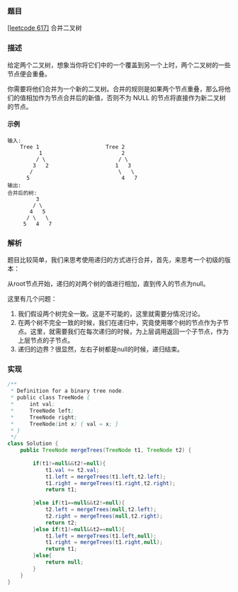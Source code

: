 ### 题目

[[leetcode 617]](https://leetcode-cn.com/problems/merge-two-binary-trees/submissions/) 合并二叉树

### 描述

给定两个二叉树，想象当你将它们中的一个覆盖到另一个上时，两个二叉树的一些节点便会重叠。

你需要将他们合并为一个新的二叉树。合并的规则是如果两个节点重叠，那么将他们的值相加作为节点合并后的新值，否则不为 NULL 的节点将直接作为新二叉树的节点。

#### 示例

````
输入: 
	Tree 1                     Tree 2                  
          1                         2                             
         / \                       / \                            
        3   2                     1   3                        
       /                           \   \                      
      5                             4   7                  
输出: 
合并后的树:
	     3
	    / \
	   4   5
	  / \   \ 
	 5   4   7

````

### 解析

题目比较简单，我们来思考使用递归的方式进行合并，首先，来思考一个初级的版本：

从root节点开始，递归的对两个树的值进行相加，直到传入的节点为null。

这里有几个问题：

1. 我们假设两个树完全一致。这是不可能的，这里就需要分情况讨论。
2. 在两个树不完全一致的时候，我们在递归中，究竟使用哪个树的节点作为子节点。这里，就需要我们在每次递归的时候，为上层调用返回一个子节点，作为上层节点的子节点。
3. 递归的边界？很显然，左右子树都是null的时候，递归结束。


### 实现

```java
/**
 * Definition for a binary tree node.
 * public class TreeNode {
 *     int val;
 *     TreeNode left;
 *     TreeNode right;
 *     TreeNode(int x) { val = x; }
 * }
 */
class Solution {
    public TreeNode mergeTrees(TreeNode t1, TreeNode t2) {
                
        if(t1!=null&&t2!=null){
            t1.val += t2.val;
            t1.left = mergeTrees(t1.left,t2.left);
            t1.right = mergeTrees(t1.right,t2.right);
            return t1;
        
        }else if(t1==null&&t2!=null){
            t2.left = mergeTrees(null,t2.left);
            t2.right = mergeTrees(null,t2.right);
            return t2;
        }else if(t1!=null&&t2==null){
            t1.left = mergeTrees(t1.left,null);
            t1.right = mergeTrees(t1.right,null);
            return t1;        
        }else{
            return null;
        }
    }
}
```
